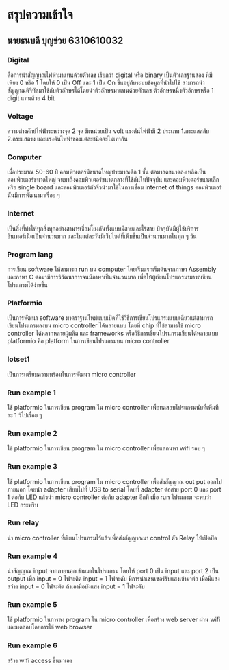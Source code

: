 # สรุปความเข้าใจ
## นายธนบดี บุญช่วย 6310610032
### Digital
  คือการนำสัญญาณไฟฟ้ามาแทนด้วยตัวเลข เรียกว่า digital หรือ binary เป็นตัวเลขฐานสอง ที่มีเพียง 0 หรือ 1 โดยให้ 0 เป็น Off และ 1 เป็น On ขึ้นอยู่กับระบบข้อมูลที่นำไปใช้ สามารถนำสัญญาณดิจิทัลมาใช้กับตัวอักษรได้โดยนำตัวอักษรมาแทนด้วยตัวเลข ตัวอักษรหนึ่งตัวอักษรหรือ 1 digit แทนด้วย 4 bit
### Voltage
  ความต่างศักย์ไฟฟ้าระหว่างจุด 2 จุด มีเหน่วยเป็น volt แรงดันไฟฟ้ามี 2 ประเภท 1.กระแสสลับ 2.กระแสตรง และแรงดันไฟฟ้าของแต่ละชนิดจะไม่เท่ากัน 
### Computer
  เมื่อประมาณ 50-60 ปี คอมพิวเตอร์มีขนาดใหญ่ประมาณตึก 1 ชั้น ต่อมาลดขนาดลงเหลือเป็นคอมพิวเตอร์ขนาดใหญ่ จนมาถึงคอมพิวเตอร์ขนาดกลางที่ใช้กันในปัจจุบัน และคอมพิวเตอร์ขนาดเล็กหรือ single board และคอมพิวเตอร์ตัวจิ๋วนำมาใช้ในการเชื่อม internet of things คอมพิวเตอร์นั้นมีการพัฒนามาเรื่อย ๆ 
### Internet
  เป็นสิ่งที่ทำให้ทุกสิ่งทุกอย่างสามารเชื่อมโยงกันทั้งแบบมีสายและไร้สาย ปัจจุบันมีผู้ใช้บริการอินเทอร์เน็ตเป็นจำนวนมาก และในแต่ละวันมีเว็บไซต์ที่เพิ่มขึ้นเป็นจำนวนมากในทุก ๆ วัน
### Program lang
  การเขียน software ให้สามารถ run บน computer โดยเริ่มแรกเริ่มต้นจากภาษา Assembly และภาษา C ต่อมามีการวิวัฒนาการจนมีภาษาเป็นจำนวนมาก เพื่อให้ผู้เขียนโปรแกรมามารถเขียนโปรแกรมได้ง่ายขึ้น
### Platformio
  เป็นการพัฒนา software มาตราฐานใหม่แบบเปิดที่ใช้วิธีการเขียนโปรแกรมแบบเดียวแต่สามารถเขียนโปรแกรมลงบน micro controller ได้หลายแบบ โดยที่ chip ที่ใช้สามารใช้ micro controller ได้หลากหลายผู้ผลิต และ frameworks หรือวิธีการเขียนโปรแกรมเขียนได้หลายแบบ  platformio คือ platform ในการเขียนโปรแกรมบน micro controller
### Iotset1
  เป็นการเตรียมความพร้อมในการพัฒนา micro controller 
### Run example 1
  ใช้ platformio ในการเขียน program ใน micro controller เพื่อทดสอบโปรแกรมนับที่เพิ่มทีละ 1 วิไปเรื่อย ๆ
### Run example 2
  ใช้ platformio ในการเขียน program ใน micro controller เพื่อแสกนหา wifi รอบ ๆ
### Run example 3
  ใช้ platformio ในการเขียน program ใน micro controller เพื่อส่งสัญญาณ out put ออกไปภายนอก โดยนำ adapter เสียบไปที่ USB to serial โดยที่ adapter ต่อสาย port 0 และ port 1 ต่อกับ LED แล้วนำ micro controller ต่อกับ adapter อีกที  เมื่อ run โปรแกรม จะพบว่า LED กระพริบ
### Run relay 
  นำ micro controller ที่เขียนโปรแกรมไว้แล้วเพื่อส่งสัญญาณมา control ตัว Relay ให้เปิดปิด
### Run example 4
  นำสัญญาณ input จากภายนอกเข้ามมาในโปรแกรม โดยให้ port 0 เป็น input และ port 2 เป็น output เมื่อ input = 0 ไฟจะติด input = 1 ไฟจะดับ มีการนำเซนเซอร์รับแสงเข้ามาต่อ เมื่อมีแสงสว่าง input = 0 ไฟจะติด ถ้าเอามือบังแสง input = 1 ไฟจะดับ
### Run example 5
  ใช้ platformio ในการลง program ใน micro controller เพื่อสร้าง web server ผ่าน wifi และทดสอบโดยการใช้ web browser 
### Run example 6
  สร้าง wifi access ขึ้นมาเอง
